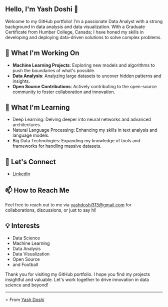 ## Hello, I'm Yash Doshi 👋

Welcome to my GitHub portfolio! I'm a passionate Data Analyst with a strong background in data analysis and data visualization. With a Graduate Certificate from Humber College, Canada; I have honed my skills in developing and deploying data-driven solutions to solve complex problems.

## 🔭 What I'm Working On
- **Machine Learning Projects**: Exploring new models and algorithms to push the boundaries of what's possible.
- **Data Analysis**: Analyzing large datasets to uncover hidden patterns and insights.
- **Open Source Contributions**: Actively contributing to the open-source community to foster collaboration and innovation.

## 🌱 What I'm Learning
- Deep Learning: Delving deeper into neural networks and advanced architectures.
- Natural Language Processing: Enhancing my skills in text analysis and language models.
- Big Data Technologies: Expanding my knowledge of tools and frameworks for handling massive datasets.

## 💬 Let's Connect
- [LinkedIn](https://www.linkedin.com/in/yash--doshi/)

## 📫 How to Reach Me
Feel free to reach out to me via [yashdoshi313@gmail.com](mailto:yashdoshi313@gmail.com) for collaborations, discussions, or just to say hi!

## 💡 Interests
- Data Science
- Machine Learning
- Data Analysis
- Data Visualization
- Open Source
- and Football

Thank you for visiting my GitHub portfolio. I hope you find my projects insightful and valuable. Let's work together to drive innovation in data science and beyond!

---

⭐️ From [Yash Doshi](https://github.com/your_github_profile)
